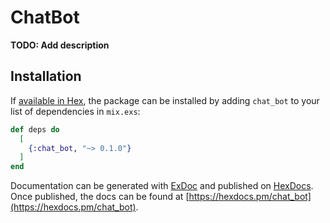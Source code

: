 # ChatBot

**TODO: Add description**

## Installation

If [available in Hex](https://hex.pm/docs/publish), the package can be installed
by adding `chat_bot` to your list of dependencies in `mix.exs`:

```elixir
def deps do
  [
    {:chat_bot, "~> 0.1.0"}
  ]
end
```

Documentation can be generated with [ExDoc](https://github.com/elixir-lang/ex_doc)
and published on [HexDocs](https://hexdocs.pm). Once published, the docs can
be found at [https://hexdocs.pm/chat_bot](https://hexdocs.pm/chat_bot).

